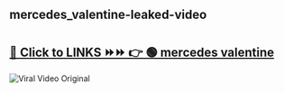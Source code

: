 
 ## mercedes_valentine-leaked-video 

# <h2><a href="https://clipsfans.com/mercedes_valentine&ref=git">🔗 Click to LINKS ⏩⏩ 👉 🟢 mercedes valentine </a></h2>

<a href="https://clipsfans.com/mercedes_valentine&ref=git" rel="nofollow" data-target="animated-image.originalLink"><img src="https://i.ibb.co.com/xMMVF88/686577567.gif" alt="Viral Video Original" style="max-width: 100%; display: inline-block;" data-target="animated-image.originalImage"></a>
